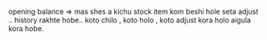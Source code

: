 opening balance => mas shes a kichu stock item kom beshi hole seta adjust .. history rakhte hobe.. koto chilo , koto holo , koto adjust kora holo aigula kora hobe.